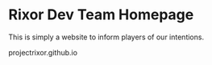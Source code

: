# Rixor Dev Team Homepage
This is simply a website to inform players of our intentions.

projectrixor.github.io